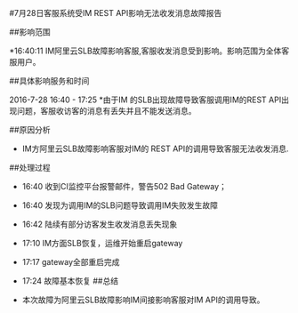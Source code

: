 #7月28日客服系统受IM REST API影响无法收发消息故障报告

##影响范围

*16:40:11 IM阿里云SLB故障影响客服,客服收发消息受到影响。影响范围为全体客服用户。

##具体影响服务和时间

2016-7-28 16:40 - 17:25
*由于IM 的SLB出现故障导致客服调用IM的REST API出现问题，客服收访客的消息有丢失并且不能发送消息。

##原因分析

* IM方阿里云SLB故障影响客服对IM的 REST API的调用导致客服无法收发消息.


##处理过程

* 16:40 收到CI监控平台报警邮件，警告502 Bad Gateway；
* 16:40 发现为调用IM的SLB问题导致调用IM失败发生故障
* 16:42 陆续有部分访客发生收发消息丢失现象
* 17:10 IM方面SLB恢复，运维开始重启gateway
* 17:17 gateway全部重启完成
* 17:24 故障基本恢复
##总结

* 本次故障为阿里云SLB故障影响IM间接影响客服对IM API的调用导致。
